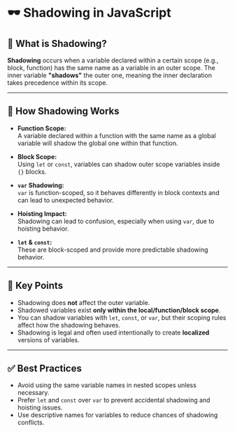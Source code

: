 # 🕶️ Shadowing in JavaScript

## 📘 What is Shadowing?

**Shadowing** occurs when a variable declared within a certain scope (e.g., block, function) has the same name as a variable in an outer scope. The inner variable **"shadows"** the outer one, meaning the inner declaration takes precedence within its scope.

---

## 🧠 How Shadowing Works

- **Function Scope:**  
  A variable declared within a function with the same name as a global variable will shadow the global one within that function.

- **Block Scope:**  
  Using `let` or `const`, variables can shadow outer scope variables inside `{}` blocks.

- **`var` Shadowing:**  
  `var` is function-scoped, so it behaves differently in block contexts and can lead to unexpected behavior.

- **Hoisting Impact:**  
  Shadowing can lead to confusion, especially when using `var`, due to hoisting behavior.

- **`let` & `const`:**  
  These are block-scoped and provide more predictable shadowing behavior.

---

## 📌 Key Points

- Shadowing does **not** affect the outer variable.
- Shadowed variables exist **only within the local/function/block scope**.
- You can shadow variables with `let`, `const`, or `var`, but their scoping rules affect how the shadowing behaves.
- Shadowing is legal and often used intentionally to create **localized** versions of variables.

---

## ✅ Best Practices

- Avoid using the same variable names in nested scopes unless necessary.
- Prefer `let` and `const` over `var` to prevent accidental shadowing and hoisting issues.
- Use descriptive names for variables to reduce chances of shadowing conflicts.
